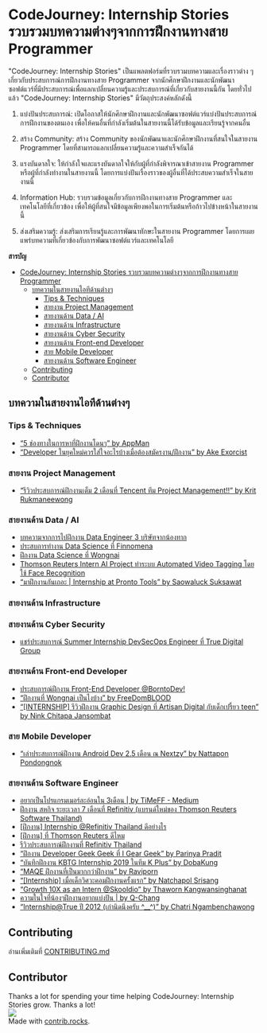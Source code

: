 # CodeJourney: Internship Stories รวบรวมบทความต่างๆจากการฝึกงานทางสาย Programmer

"CodeJourney: Internship Stories" เป็นแพลตฟอร์มที่รวบรวมบทความและเรื่องราวต่าง ๆ เกี่ยวกับประสบการณ์การฝึกงานทางสาย Programmer จากนักศึกษาฝึกงานและนักพัฒนาซอฟต์แวร์ที่มีประสบการณ์เพื่อแลกเปลี่ยนความรู้และประสบการณ์ที่เกี่ยวกับสายงานนี้กัน โดยทั่วไปแล้ว "CodeJourney: Internship Stories" มีวัตถุประสงค์หลักดังนี้

1. แบ่งปันประสบการณ์: เปิดโอกาสให้นักศึกษาฝึกงานและนักพัฒนาซอฟต์แวร์แบ่งปันประสบการณ์การฝึกงานของตนเอง เพื่อให้คนอื่นที่กำลังเริ่มต้นในสายงานนี้ได้รับข้อมูลและเรียนรู้จากคนอื่น

2. สร้าง Community: สร้าง Community ของนักพัฒนาและนักศึกษาฝึกงานที่สนใจในสายงาน Programmer โดยที่สามารถแลกเปลี่ยนความรู้และความสำเร็จกันได้

3. แรงบันดาลใจ: ให้กำลังใจและแรงบันดาลใจให้กับผู้ที่กำลังพิจารณาเข้าสายงาน Programmer หรือผู้ที่กำลังทำงานในสายงานนี้ โดยการแบ่งปันเรื่องราวของผู้อื่นที่ได้ประสบความสำเร็จในสายงานนี้

4. Information Hub: รวบรวมข้อมูลเกี่ยวกับการฝึกงานทางสาย Programmer และเทคโนโลยีที่เกี่ยวข้อง เพื่อให้ผู้ที่สนใจมีข้อมูลเพียงพอในการเริ่มต้นหรือก้าวไปข้างหน้าในสายงานนี้

5. ส่งเสริมความรู้: ส่งเสริมการเรียนรู้และการพัฒนาทักษะในสายงาน Programmer โดยการเผยแพร่บทความที่เกี่ยวข้องกับการพัฒนาซอฟต์แวร์และเทคโนโลยี


**สารบัญ**

- [CodeJourney: Internship Stories รวบรวมบทความต่างๆจากการฝึกงานทางสาย Programmer](#codejourney-internship-stories-รวบรวมบทความต่างๆจากการฝึกงานทางสาย-programmer)
  - [บทความในสายงานไอทีด้านต่างๆ](#บทความในสายงานไอทีด้านต่างๆ)
    - [Tips \& Techniques](#tips--techniques)
    - [สายงาน Project Management](#สายงาน-project-management)
    - [สายงานด้าน Data / AI](#สายงานด้าน-data--ai)
    - [สายงานด้าน Infrastructure](#สายงานด้าน-infrastructure)
    - [สายงานด้าน Cyber Security](#สายงานด้าน-cyber-security)
    - [สายงานด้าน Front-end Developer](#สายงานด้าน-front-end-developer)
    - [สาย Mobile Developer](#สาย-mobile-developer)
    - [สายงานด้าน Software Engineer](#สายงานด้าน-software-engineer)
  - [Contributing](#contributing)
  - [Contributor](#contributor)


## บทความในสายงานไอทีด้านต่างๆ

### Tips & Techniques
- [“5 ช่องทางในการหาที่ฝึกงานโดนๆ” by AppMan](https://link.medium.com/WC9TwIBbuZ)
- [“Developer ในยุคใหม่ควรใส่ใจอะไรบ้างเมื่อต้องสมัครงาน/ฝึกงาน” by Ake Exorcist](https://medium.com/nextzy/developer-ในยุคใหม่ควรใส่ใจอะไรบ้างเมื่อต้องสมัครงาน-ฝึกงาน-491934e765f8)

### สายงาน Project Management
- [“รีวิวประสบการณ์ฝึกงานเต็ม 2 เดือนที่ Tencent ทีม Project Management!!” by Krit Rukmaneewong](https://link.medium.com/kQukIAolrZ)

### สายงานด้าน Data / AI

- [บทความจากการไปฝึกงาน Data Engineer 3 บริษัทจากน้องทาก](https://discuss.dataengineercafe.io/t/data-engineer-3/584)
- [ประสบการทำงาน Data Science ที่ Finnomena](https://manussanun.medium.com/%E0%B8%9B%E0%B8%A3%E0%B8%B0%E0%B8%AA%E0%B8%9A%E0%B8%81%E0%B8%B2%E0%B8%A3%E0%B8%93%E0%B9%8C-1-%E0%B8%9B%E0%B8%B5%E0%B8%81%E0%B8%B1%E0%B8%9A%E0%B8%81%E0%B8%B2%E0%B8%A3%E0%B9%80%E0%B8%9B%E0%B9%87%E0%B8%99-data-scientist-%E0%B8%97%E0%B8%B5%E0%B9%88-startup-%E0%B9%81%E0%B8%AB%E0%B9%88%E0%B8%87%E0%B8%AB%E0%B8%99%E0%B8%B6%E0%B9%88%E0%B8%87%E0%B8%A2%E0%B9%88%E0%B8%B2%E0%B8%99%E0%B8%AA%E0%B8%B5%E0%B8%A5%E0%B8%A1-267e137e063c)
- [ฝึกงาน Data Science ที่ Wongnai](https://life.wongnai.com/internship-image-classification-wongnai-a1dbc2890766)
- [Thomson Reuters Intern AI Project ทำระบบ Automated Video Tagging โดยใช้ Face Recognition](https://medium.com/@nuntida.s/thomson-reuters-intern-ai-project-%E0%B8%97%E0%B8%B3%E0%B8%A3%E0%B8%B0%E0%B8%9A%E0%B8%9A-automated-video-tagging-%E0%B9%82%E0%B8%94%E0%B8%A2%E0%B9%83%E0%B8%8A%E0%B9%89-face-recognition-955fb1f9fe6b)
- [“มาฝึกงานกันเถอะ | Internship at Pronto Tools” by Saowaluck Suksawat](https://link.medium.com/FeCoAezbuZ)

### สายงานด้าน Infrastructure

### สายงานด้าน Cyber Security
- [แชร์ประสบการณ์ Summer Internship DevSecOps Engineer ที่ True Digital Group](https://medium.com/@horizon_20/summer-internship-devsecops-engineer-ที่-true-digital-group-fc6d6e44538)


### สายงานด้าน Front-end Developer

- [ประสบการณ์ฝึกงาน Front-End Developer @BorntoDev!](https://www.borntodev.com/2022/05/23/%E0%B8%9B%E0%B8%A3%E0%B8%B0%E0%B8%AA%E0%B8%9A%E0%B8%81%E0%B8%B2%E0%B8%A3%E0%B8%93%E0%B9%8C%E0%B8%9D%E0%B8%B6%E0%B8%81%E0%B8%87%E0%B8%B2%E0%B8%99-front-end-developer-borntodev)
- [“ฝึกงานที่ Wongnai เป็นไงบ้าง” by FreeDomBLOOD](https://link.medium.com/jpWdWCLbuZ)
- [“[INTERNSHIP] รีวิวฝึกงาน Graphic Design ที่ Artisan Digital กับเด็กเปรี้ยว teen” by Nink Chitapa Jansombat](https://link.medium.com/zVfhIqBauZ)

### สาย Mobile Developer
- [“เล่าประสบการณ์ฝึกงาน Android Dev 2.5 เดือน ณ Nextzy” by Nattapon Pondongnok](https://link.medium.com/6WYApurbuZ)

### สายงานด้าน Software Engineer

- [อยากเป็นโปรแกรมเมอร์ละอ่อนใน 3เดือน | by TiMeFF - Medium](https://medium.com/p/7201b312e115)
- [ฝึกงาน สหกิจ ระยะเวลา 7 เดือนที่ Refinitiv (แบรนด์ใหม่ของ Thomson Reuters Software Thailand)](https://kittinunpongsukjai.medium.com/%E0%B8%9D%E0%B8%B6%E0%B8%81%E0%B8%87%E0%B8%B2%E0%B8%99-%E0%B8%AA%E0%B8%AB%E0%B8%81%E0%B8%B4%E0%B8%88-%E0%B8%A3%E0%B8%B0%E0%B8%A2%E0%B8%B0%E0%B9%80%E0%B8%A7%E0%B8%A5%E0%B8%B2-7-%E0%B9%80%E0%B8%94%E0%B8%B7%E0%B8%AD%E0%B8%99%E0%B8%97%E0%B8%B5%E0%B9%88-refinitiv-%E0%B8%8A%E0%B8%B7%E0%B8%AD%E0%B9%80%E0%B8%81%E0%B9%88%E0%B8%B2-thomson-reuters-9d6e8ac4a7d7)
- [[ฝึกงาน] Internship @Refinitiv Thailand ดีอย่างไร](https://medium.com/@siripornkiwatthana.new/%E0%B8%9D%E0%B8%B6%E0%B8%81%E0%B8%87%E0%B8%B2%E0%B8%99-internship-refinitiv-thailand-%E0%B8%94%E0%B8%B5%E0%B8%AD%E0%B8%A2%E0%B9%88%E0%B8%B2%E0%B8%87%E0%B9%84%E0%B8%A3-2f71a2885ef8)
- [[ฝึกงาน] ที่ Thomson Reuters ดีไหม](https://medium.com/@sittikiat/%E0%B8%9D%E0%B8%B6%E0%B8%81%E0%B8%87%E0%B8%B2%E0%B8%99-%E0%B8%97%E0%B8%B5%E0%B9%88-thomson-reuters-%E0%B8%94%E0%B8%B5%E0%B9%84%E0%B8%AB%E0%B8%A1-5ac5d41846c6)
- [รีวิวประสบการณ์ฝึกงานที่ Refinitiv Thailand](https://medium.com/@toeikullapa/%E0%B8%A3%E0%B8%B5%E0%B8%A7%E0%B8%B4%E0%B8%A7%E0%B8%9B%E0%B8%A3%E0%B8%B0%E0%B8%AA%E0%B8%9A%E0%B8%81%E0%B8%B2%E0%B8%A3%E0%B8%93%E0%B9%8C%E0%B8%9D%E0%B8%B6%E0%B8%81%E0%B8%87%E0%B8%B2%E0%B8%99%E0%B8%97%E0%B8%B5%E0%B9%88-refinitiv-thailand-ef08904196da)
- [“ฝึกงาน Developer Geek Geek ที่ I Gear Geek” by Parinya Pradit](https://link.medium.com/bkSX6UicuZ)
- [“บันทึกฝึกงาน KBTG Internship 2019 ในทีม K Plus” by DobaKung](https://medium.com/nathan-s-blog/kbtg-internship-a5e0690f4b58)
- [“MAQE ฝึกงานที่เป็นมากกว่าฝึกงาน” by Raviporn](https://medium.com/maqe/maqe-internship-experience-eb33c952d69a)
- [“[Internship] เมื่อเด็กวิศวะคอมฝึกงานครั้งแรก” by Natchapol Srisang](https://www.utopiabeam.dev/blog/internship-1st-time)
- [“Growth 10X as an Intern @Skooldio” by Thaworn Kangwansinghanat](https://link.medium.com/3fZozusEiZ)
- [ความในใจที่น้องๆฝึกงานอยากแบ่งปัน | by Q-Chang](https://www.linkedin.com/posts/q-chang_lifeatqchang-peopleatqchang-qchanginternship-activity-7108465908179771392-Z493?utm_source=share&utm_medium=member_desktop)
- [“Internship@True ปี 2012 (เก่านิดนึงครับ ^__^)” by Chatri Ngambenchawong](https://naiwaen.debuggingsoft.com/tag/internshiptrue/)

## Contributing
อ่านเพิ่มเติมที่ [CONTRIBUTING.md](/CONTRIBUTING.md)

## Contributor
Thanks a lot for spending your time helping CodeJourney: Internship Stories grow. Thanks a lot! 
<br>
<a href="https://github.com/NongSnail/codejourney_internship_stories/graphs/contributors">
  <img src="https://contrib.rocks/image?repo=NongSnail/codejourney_internship_stories" />
</a>
<br>
Made with [contrib.rocks](https://contrib.rocks).


